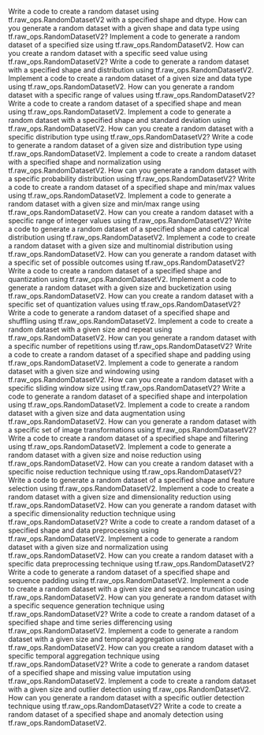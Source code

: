 Write a code to create a random dataset using tf.raw_ops.RandomDatasetV2 with a specified shape and dtype.
How can you generate a random dataset with a given shape and data type using tf.raw_ops.RandomDatasetV2?
Implement a code to generate a random dataset of a specified size using tf.raw_ops.RandomDatasetV2.
How can you create a random dataset with a specific seed value using tf.raw_ops.RandomDatasetV2?
Write a code to generate a random dataset with a specified shape and distribution using tf.raw_ops.RandomDatasetV2.
Implement a code to create a random dataset of a given size and data type using tf.raw_ops.RandomDatasetV2.
How can you generate a random dataset with a specific range of values using tf.raw_ops.RandomDatasetV2?
Write a code to create a random dataset of a specified shape and mean using tf.raw_ops.RandomDatasetV2.
Implement a code to generate a random dataset with a specified shape and standard deviation using tf.raw_ops.RandomDatasetV2.
How can you create a random dataset with a specific distribution type using tf.raw_ops.RandomDatasetV2?
Write a code to generate a random dataset of a given size and distribution type using tf.raw_ops.RandomDatasetV2.
Implement a code to create a random dataset with a specified shape and normalization using tf.raw_ops.RandomDatasetV2.
How can you generate a random dataset with a specific probability distribution using tf.raw_ops.RandomDatasetV2?
Write a code to create a random dataset of a specified shape and min/max values using tf.raw_ops.RandomDatasetV2.
Implement a code to generate a random dataset with a given size and min/max range using tf.raw_ops.RandomDatasetV2.
How can you create a random dataset with a specific range of integer values using tf.raw_ops.RandomDatasetV2?
Write a code to generate a random dataset of a specified shape and categorical distribution using tf.raw_ops.RandomDatasetV2.
Implement a code to create a random dataset with a given size and multinomial distribution using tf.raw_ops.RandomDatasetV2.
How can you generate a random dataset with a specific set of possible outcomes using tf.raw_ops.RandomDatasetV2?
Write a code to create a random dataset of a specified shape and quantization using tf.raw_ops.RandomDatasetV2.
Implement a code to generate a random dataset with a given size and bucketization using tf.raw_ops.RandomDatasetV2.
How can you create a random dataset with a specific set of quantization values using tf.raw_ops.RandomDatasetV2?
Write a code to generate a random dataset of a specified shape and shuffling using tf.raw_ops.RandomDatasetV2.
Implement a code to create a random dataset with a given size and repeat using tf.raw_ops.RandomDatasetV2.
How can you generate a random dataset with a specific number of repetitions using tf.raw_ops.RandomDatasetV2?
Write a code to create a random dataset of a specified shape and padding using tf.raw_ops.RandomDatasetV2.
Implement a code to generate a random dataset with a given size and windowing using tf.raw_ops.RandomDatasetV2.
How can you create a random dataset with a specific sliding window size using tf.raw_ops.RandomDatasetV2?
Write a code to generate a random dataset of a specified shape and interpolation using tf.raw_ops.RandomDatasetV2.
Implement a code to create a random dataset with a given size and data augmentation using tf.raw_ops.RandomDatasetV2.
How can you generate a random dataset with a specific set of image transformations using tf.raw_ops.RandomDatasetV2?
Write a code to create a random dataset of a specified shape and filtering using tf.raw_ops.RandomDatasetV2.
Implement a code to generate a random dataset with a given size and noise reduction using tf.raw_ops.RandomDatasetV2.
How can you create a random dataset with a specific noise reduction technique using tf.raw_ops.RandomDatasetV2?
Write a code to generate a random dataset of a specified shape and feature selection using tf.raw_ops.RandomDatasetV2.
Implement a code to create a random dataset with a given size and dimensionality reduction using tf.raw_ops.RandomDatasetV2.
How can you generate a random dataset with a specific dimensionality reduction technique using tf.raw_ops.RandomDatasetV2?
Write a code to create a random dataset of a specified shape and data preprocessing using tf.raw_ops.RandomDatasetV2.
Implement a code to generate a random dataset with a given size and normalization using tf.raw_ops.RandomDatasetV2.
How can you create a random dataset with a specific data preprocessing technique using tf.raw_ops.RandomDatasetV2?
Write a code to generate a random dataset of a specified shape and sequence padding using tf.raw_ops.RandomDatasetV2.
Implement a code to create a random dataset with a given size and sequence truncation using tf.raw_ops.RandomDatasetV2.
How can you generate a random dataset with a specific sequence generation technique using tf.raw_ops.RandomDatasetV2?
Write a code to create a random dataset of a specified shape and time series differencing using tf.raw_ops.RandomDatasetV2.
Implement a code to generate a random dataset with a given size and temporal aggregation using tf.raw_ops.RandomDatasetV2.
How can you create a random dataset with a specific temporal aggregation technique using tf.raw_ops.RandomDatasetV2?
Write a code to generate a random dataset of a specified shape and missing value imputation using tf.raw_ops.RandomDatasetV2.
Implement a code to create a random dataset with a given size and outlier detection using tf.raw_ops.RandomDatasetV2.
How can you generate a random dataset with a specific outlier detection technique using tf.raw_ops.RandomDatasetV2?
Write a code to create a random dataset of a specified shape and anomaly detection using tf.raw_ops.RandomDatasetV2.